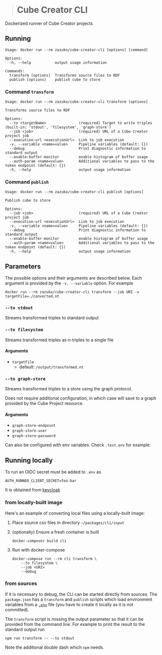 > # Cube Creator CLI

Dockerized runner of Cube Creator projects

## Running

```
Usage: docker run --rm zazuko/cube-creator-cli [options] [command]

Options:
  -h, --help           output usage information

Commands:
  transform [options]  Transforms source files to RDF
  publish [options]    publish cube to store
```

### Command `transform`

```
Usage: docker run --rm zazuko/cube-creator-cli transform [options]

Transforms source files to RDF

Options:
  --to <targetName>               (required) Target to write triples (built-in: 'stdout', 'filesystem', 'graph-store')
  --job <job>                     (required) URL of a Cube Creator project job
  --execution-url <executionUrl>  Link to job execution
  -v, --variable <name=value>     Pipeline variables (default: {})
  --debug                         Print diagnostic information to standard output
  --enable-buffer-monitor         enable histogram of buffer usage
  --auth-param <name=value>       Additional variables to pass to the token endpoint (default: {})
  -h, --help                      output usage information
```

### Command `publish`

```
Usage: docker run --rm zazuko/cube-creator-cli publish [options]

Publish cube to store

Options:
  --job <job>                     (required) URL of a Cube Creator project job
  --execution-url <executionUrl>  Link to job execution
  -v, --variable <name=value>     Pipeline variables (default: {})
  --debug                         Print diagnostic information to standard output
  --enable-buffer-monitor         enable histogram of buffer usage
  --auth-param <name=value>       Additional variables to pass to the token endpoint (default: {})
  -h, --help                      output usage information
```

## Parameters

The possible options and their arguments are described below. Each argument is
provided by the `-v, --variable` option. For example

```
docker run --rm zazuko/cube-creator-cli transform --job URI -v targetFile=./converted.nt
```

### `--to stdout`

Streams transformed triples to standard output

### `--to filesystem`

Streams transformed triples as n-triples to a single file

#### Arguments

* `targetFile`
  * default: `/output/transformed.nt`

### `--to graph-store`

Streams transformed triples to a store using the graph protocol.

Does not require additional configuration, in which case will save to a graph provided by the Cube Project resource.

#### Arguments

* `graph-store-endpoint`
* `graph-store-user`
* `graph-store-password`

Can also be configured with env variables. Check `.test.env` for example.

## Running locally

To run an OIDC secret must be added to `.env` as

```
AUTH_RUNNER_CLIENT_SECRET=foo-bar
```

It is obtained from [keycloak](https://keycloak.zazukoians.org/admin/master/console/#/realms/zazuko-dev/clients/64f92868-71e3-48e1-9d8b-7bfaf5fac2bd/credentials)


### from locally-built image

Here's an example of converting local files using a locally-built image:

1. Place source csv files in directory `~/packages/cli/input`
1. (optionally) Ensure a fresh container is built

    ```
    docker-composer build cli
    ```
1. Run with docker-compose

    ```
    docker-compose run --rm cli transform \ 
        --to filesystem \
        --job <URI>
        --debug
    ```

### from sources

If it is necessary to debug, the CLI can be started directly from sources. The `package.json` has a `transform` and `publish` scripts which load environment variables from a [`.env`](https://npm.im/dotenv) file (you have to create it locally as it is not committed).

The `transform` script is missing the output parameter so that it can be provided from the command line. For example to print the result to the standard output run

```
npm run transform -- --to stdout
```

Note the additional double dash which `npm` needs.
